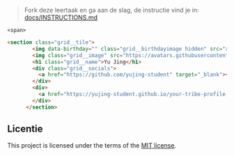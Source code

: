 > Fork deze leertaak en ga aan de slag, de instructie vind je in: [docs/INSTRUCTIONS.md](docs/INSTRUCTIONS.md)

```<span>```
``` html
<section class="grid__tile">
        <img data-birthday="" class="grid__birthdayimage hidden" src="assets/birthday.png" alt="Birthday cake!">
        <img class="grid__image" src="https://avatars.githubusercontent.com/u/100352887?v=4" alt="Github profile picture of Yu Jing.">
        <h1 class="grid__name">Yu Jing</h1>
        <div class="grid__socials">
          <a href="https://github.com/yujing-student" target="_blank"><i class="fa-brands fa-github" alt="Github logo linking to Yu Jing's profile."></i></a>
        </div>
        <div>
          <a href="https://yujing-student.github.io/your-tribe-profile-card/" target="_blank"><img src="assets/emojibutton.png" class="grid__profilecard" alt="Button shaped like a pointing finger, linking to Yu Jing's profile card."></a>
        </div>
      </section>
```



## Licentie

This project is licensed under the terms of the [MIT license](./LICENSE).



